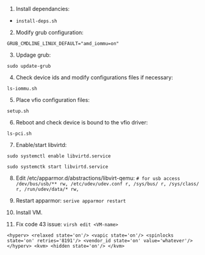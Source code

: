 1. Install dependancies: 

* `install-deps.sh`

2. Modify grub configuration:

`GRUB_CMDLINE_LINUX_DEFAULT="amd_iommu=on"`

3. Updage grub:

`sudo update-grub`

4. Check device ids and modify configurations files if necessary:

`ls-iommu.sh`

5. Place vfio configuration files:

`setup.sh`

6. Reboot and check device is bound to the vfio driver:

`ls-pci.sh`

7. Enable/start libvirtd:

`sudo systemctl enable libvirtd.service`  

`sudo systemctk start libvirtd.service`  

8. Edit /etc/apparmor.d/abstractions/libvirt-qemu:
`# for usb access
 /dev/bus/usb/** rw,
 /etc/udev/udev.conf r,
 /sys/bus/ r,
 /sys/class/ r,
 /run/udev/data/* rw,`

9. Restart apparmor: 
`serive apparmor restart`

10. Install VM.

11. Fix code 43 issue: 
`virsh edit <VM-name>`

`<hyperv>
   <relaxed state='on'/>
   <vapic state='on'/>
   <spinlocks state='on' retries='8191'/>
   <vendor_id state='on' value='whatever'/>
 </hyperv>
 <kvm>
   <hidden state='on'/>
 </kvm>` 
